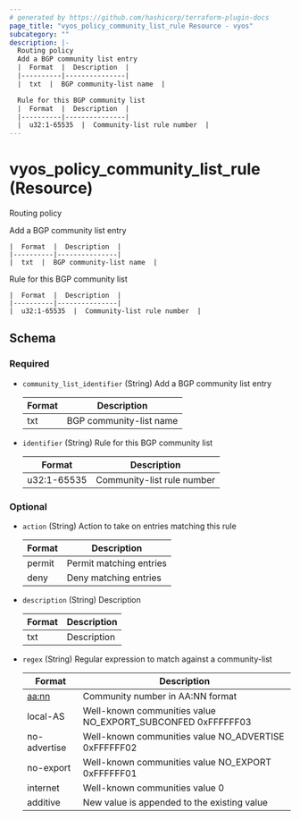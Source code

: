 ```yaml
---
# generated by https://github.com/hashicorp/terraform-plugin-docs
page_title: "vyos_policy_community_list_rule Resource - vyos"
subcategory: ""
description: |-
  Routing policy
  Add a BGP community list entry
  |  Format  |  Description  |
  |----------|---------------|
  |  txt  |  BGP community-list name  |

  Rule for this BGP community list
  |  Format  |  Description  |
  |----------|---------------|
  |  u32:1-65535  |  Community-list rule number  |
---
```


# vyos_policy_community_list_rule (Resource)

Routing policy

Add a BGP community list entry

    |  Format  |  Description  |
    |----------|---------------|
    |  txt  |  BGP community-list name  |

Rule for this BGP community list

    |  Format  |  Description  |
    |----------|---------------|
    |  u32:1-65535  |  Community-list rule number  |



<!-- schema generated by tfplugindocs -->
## Schema

### Required

- `community_list_identifier` (String) Add a BGP community list entry

    |  Format  |  Description  |
    |----------|---------------|
    |  txt  |  BGP community-list name  |
- `identifier` (String) Rule for this BGP community list

    |  Format  |  Description  |
    |----------|---------------|
    |  u32:1-65535  |  Community-list rule number  |

### Optional

- `action` (String) Action to take on entries matching this rule

    |  Format  |  Description  |
    |----------|---------------|
    |  permit  |  Permit matching entries  |
    |  deny  |  Deny matching entries  |
- `description` (String) Description

    |  Format  |  Description  |
    |----------|---------------|
    |  txt  |  Description  |
- `regex` (String) Regular expression to match against a community-list

    |  Format  |  Description  |
    |----------|---------------|
    |  <aa:nn>  |  Community number in AA:NN format  |
    |  local-AS  |  Well-known communities value NO_EXPORT_SUBCONFED 0xFFFFFF03  |
    |  no-advertise  |  Well-known communities value NO_ADVERTISE 0xFFFFFF02  |
    |  no-export  |  Well-known communities value NO_EXPORT 0xFFFFFF01  |
    |  internet  |  Well-known communities value 0  |
    |  additive  |  New value is appended to the existing value  |
